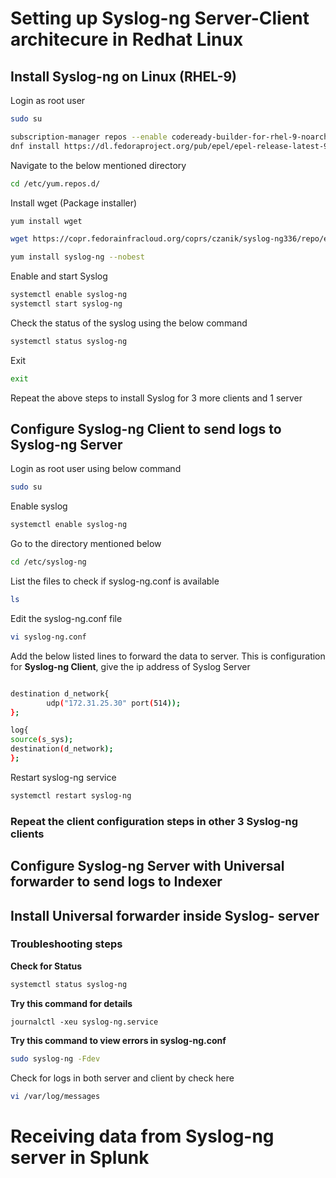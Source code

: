 # Setting up Syslog-ng Server-Client architecure in Redhat Linux

## Install Syslog-ng on Linux (RHEL-9)
Login as root user
```bash
sudo su
```

```bash
subscription-manager repos --enable codeready-builder-for-rhel-9-noarch-rpms
dnf install https://dl.fedoraproject.org/pub/epel/epel-release-latest-9.noarch.rpm
```
Navigate to the below mentioned directory

```bash
cd /etc/yum.repos.d/
```

Install wget (Package installer)

```bash
yum install wget
```


```bash
wget https://copr.fedorainfracloud.org/coprs/czanik/syslog-ng336/repo/epel-8/czanik-syslog-ng41-epel-8.repo
```
```bash
yum install syslog-ng --nobest
```

Enable and start Syslog

```bash
systemctl enable syslog-ng
systemctl start syslog-ng
```
Check the status of the syslog using the below command

```bash
systemctl status syslog-ng
```
Exit
```bash
exit
```

Repeat the above steps to install Syslog for 3 more clients and 1 server

## Configure Syslog-ng Client to send logs to Syslog-ng Server

Login as root user using below command

```bash
sudo su
```
 

Enable syslog 

```bash
systemctl enable syslog-ng
```


Go to the directory mentioned below

```bash
cd /etc/syslog-ng
```

List the files to check if syslog-ng.conf is available

```bash
ls
```

Edit the syslog-ng.conf file

```bash
vi syslog-ng.conf
```
Add the below listed lines to forward the data to server. This is configuration for **Syslog-ng Client**, give the ip address of Syslog Server
```bash

destination d_network{
        udp("172.31.25.30" port(514));
};

log{
source(s_sys);
destination(d_network);
};
```


Restart syslog-ng service

```bash
systemctl restart syslog-ng
```
### Repeat the client configuration steps in other 3 Syslog-ng clients

## Configure Syslog-ng Server with Universal forwarder to send logs to Indexer

## Install Universal forwarder inside Syslog- server
 

### Troubleshooting steps
**Check for Status**
```bash
systemctl status syslog-ng
```
**Try this command for details**
```
journalctl -xeu syslog-ng.service
```

**Try this command to view errors in syslog-ng.conf**
```bash
sudo syslog-ng -Fdev
```

Check for logs in both server and client by check here
```bash
vi /var/log/messages
```
# Receiving data from Syslog-ng server in Splunk
